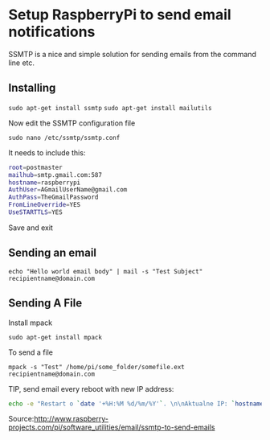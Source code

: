 # Setup RaspberryPi to send email notifications

SSMTP is a nice and simple solution for sending emails from the command line etc.

## Installing

`sudo apt-get install ssmtp`
`sudo apt-get install mailutils`

Now edit the SSMTP configuration file

`sudo nano /etc/ssmtp/ssmtp.conf`

It needs to include this:

```BASH
root=postmaster
mailhub=smtp.gmail.com:587
hostname=raspberrypi
AuthUser=AGmailUserName@gmail.com
AuthPass=TheGmailPassword
FromLineOverride=YES
UseSTARTTLS=YES
```

Save and exit

## Sending an email

`echo "Hello world email body" | mail -s "Test Subject" recipientname@domain.com`

## Sending A File

Install mpack

`sudo apt-get install mpack`

To send a file

`mpack -s "Test" /home/pi/some_folder/somefile.ext recipientname@domain.com`

TIP, send email every reboot with new IP address:

```BASH
echo -e "Restart o `date '+%H:%M %d/%m/%Y'`. \n\nAktualne IP: `hostname -I`"| mail -s "Restart Raspberry Pi 3B" myemail@gmail.com
```

Source:<http://www.raspberry-projects.com/pi/software_utilities/email/ssmtp-to-send-emails>